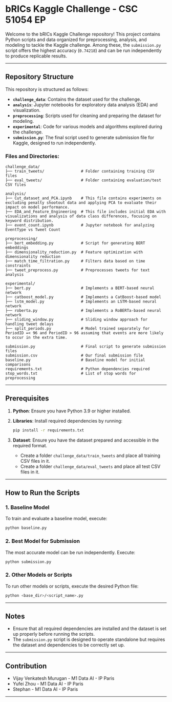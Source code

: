 # bRICs Kaggle Challenge - CSC 51054 EP

Welcome to the bRICs Kaggle Challenge repository! This project contains Python scripts and data organized for
preprocessing, analysis, and modeling to tackle the Kaggle challenge. Among these, the `submission.py` script offers the
highest accuracy (```0.74218```) and can be run independently to produce replicable results.

---

## Repository Structure

This repository is structured as follows:

- **`challenge_data`**: Contains the dataset used for the challenge.
- **`analysis`**: Jupyter notebooks for exploratory data analysis (EDA) and visualization.
- **`preprocessing`**: Scripts used for cleaning and preparing the dataset for modeling.
- **`experimental`**: Code for various models and algorithms explored during the challenge.
- **`submission.py`**: The final script used to generate submission file for Kaggle, designed to run independently.

### Files and Directories:

```
challenge_data/
├── train_tweets/                # Folder containing training CSV files
├── eval_tweets/                 # Folder containing evaluation/test CSV files

analysis/
├── Cut_dataset_and_PCA.ipynb    # This file contains experiments on excluding penalty shootout data and applying PCA to evaluate their impact on model performance.
├── EDA_and_Feature_Engineering  # This file includes initial EDA with visualizations and analysis of data class differences, focusing on keyword distribution.
├── event_count.ipynb            # Jupyter notebook for analyzing EventType vs Tweet Count

preprocessing/
├── bert_embedding.py            # Script for generating BERT embeddings
├── dimensionality_reduction.py  # Feature optimization with dimensionality reduction
├── match_time_filtration.py     # Filters data based on time constraints
├── tweet_preprocess.py          # Preprocesses tweets for text analysis

experimental/
├── bert.py                      # Implements a BERT-based neural network
├── catboost_model.py            # Implements a CatBoost-based model
├── lstm_model.py                # Implements an LSTM-based neural network
├── roberta.py                   # Implements a RoBERTa-based neural network
├── sliding_window.py            # Sliding window approach for handling tweet delays
├── split_periods.py             # Model trained separately for PeriodID =< 96 and PeriodID > 96 assuming that events are more likely to occur in the extra time.

submission.py                    # Final script to generate submission files
submission.csv                   # Our final submission file
baseline.py                      # Baseline model for initial comparisons
requirements.txt                 # Python dependencies required
stop_words.txt                   # List of stop words for preprocessing
```

---

## Prerequisites

1. **Python**: Ensure you have Python 3.9 or higher installed.
2. **Libraries**: Install required dependencies by running:

    ```bash
    pip install -r requirements.txt
    ```

3. **Dataset**: Ensure you have the dataset prepared and accessible in the required format.
    - Create a folder `challenge_data/train_tweets` and place all training CSV files in it.
    - Create a folder `challenge_data/eval_tweets` and place all test CSV files in it.

---

## How to Run the Scripts

### 1. **Baseline Model**

To train and evaluate a baseline model, execute:

   ```bash
   python baseline.py
   ```

### 2. **Best Model for Submission**

The most accurate model can be run independently. Execute:

   ```bash
   python submission.py
   ```

### 2. **Other Models or Scripts**

To run other models or scripts, execute the desired Python file:

   ```bash
   python <base_dir>/<script_name>.py
   ```

---

## Notes

- Ensure that all required dependencies are installed and the dataset is set up properly before running the scripts.
- The `submission.py` script is designed to operate standalone but requires the dataset and dependencies to be correctly
  set up.

---

## Contribution

- Vijay Venkatesh Murugan - M1 Data AI - IP Paris
- Yufei Zhou - M1 Data AI - IP Paris
- Stephan - M1 Data AI - IP Paris

---
